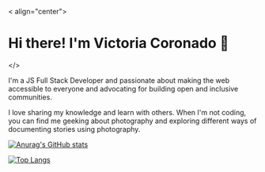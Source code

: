 < align="center">
  # Hi there! I'm Victoria Coronado 👋
 </>

I'm a JS Full Stack Developer and passionate about making the web accessible to everyone and advocating for building open and inclusive communities.

I love sharing my knowledge and learn with others. When I'm not coding, you can find me geeking about photography and exploring different ways of documenting stories using photography.


[![Anurag's GitHub stats](https://github-readme-stats.vercel.app/api?username=viccoronado)](https://github.com/viccoronado/github-readme-stats)

[![Top Langs](https://github-readme-stats.vercel.app/api/top-langs/?username=viccoronado&layout=compact)](https://github.com/viccoronado/github-readme-stats)

